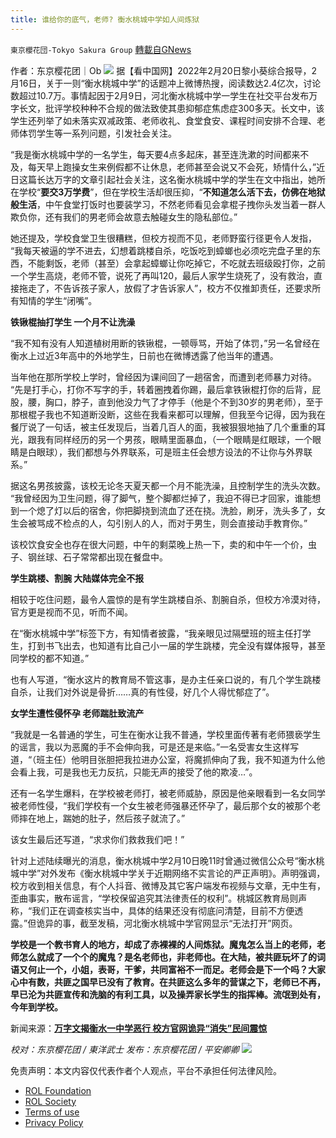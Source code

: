 ```yaml
---
title: 谁给你的底气，老师? 衡水桃城中学如人间炼狱
---
```

`東京櫻花団-Tokyo Sakura Group` [轉載自GNews](https://gnews.org/zh-hans/2041586/)

作者：东京樱花团｜Ob
![](https://lh5.googleusercontent.com/EkXpqYrWkkMKT27NvnBu9gRPpbWmCt7tYe6amMw9VlyoBUGMRZnrDy8XkB0vV4qs6HjA3wGjJabKp_3TTuy6yelnNTdqjf626bNM_fGmHSt3IOffxLjrjpNt0gcZY1EWht2Iqrui)
据【看中国网】2022年2月20日黎小葵综合报导，2月16日，关于一则“衡水桃城中学”的话题冲上微博热搜，阅读数达2.4亿次，讨论数超过10.7万。事情起因于2月9日，河北衡水桃城中学一学生在社交平台发布万字长文，批评学校种种不合规的做法致使其患抑郁症焦虑症300多天。长文中，该学生还列举了如未落实双减政策、老师收礼、食堂食安、课程时间安排不合理、老师体罚学生等一系列问题，引发社会关注。

“我是衡水桃城中学的一名学生，每天要4点多起床，甚至连洗漱的时间都来不及，每天早上跑操女生来例假都不让休息，老师甚至会说又不会死，矫情什么，”近日这篇长达万字的文章引起社会关注，这名衡水桃城中学的学生在文中指出，她所在学校“**要交3万学费**”，但在学校生活却很压抑，“**不知道怎么活下去，仿佛在地狱般生活**，中午食堂打饭时也要装学习，不然老师看见会拿棍子拽你头发当着一群人欺负你，还有我们的男老师会故意去触碰女生的隐私部位。”

她还提及，学校食堂卫生很糟糕，但校方视而不见，老师野蛮行径更令人发指， “我每天被逼的学不进去，幻想着跳楼自杀，吃饭吃到蟑螂也必须吃完盘子里的东西，不能剩饭，老师（甚至）会拿起蟑螂让你吃掉它，不吃就去班级殴打你，之前一个学生高烧，老师不管，说死了再叫120，最后人家学生烧死了，没有救治，直接拖走了，不告诉孩子家人，放假了才告诉家人”，校方不仅推卸责任，还要求所有知情的学生“闭嘴”。

**铁锹棍抽打学生 一个月不让洗澡**

“我不知有没有人知道植树用断的铁锹棍，一顿辱骂，开始了体罚，”另一名曾经在衡水上过近3年高中的外地学生，日前也在微博透露了他当年的遭遇。

当年他在那所学校上学时，曾经因为课间回了一趟宿舍，而遭到老师暴力对待。 “先是打手心，打你不写字的手，转着圈拽着你踢，最后拿铁锹棍打你的后背，屁股，腰，胸口，脖子，直到他没力气了才停手（他是个不到30岁的男老师），至于那根棍子我也不知道断没断，这些在我看来都可以理解，但我至今记得，因为我在餐厅说了一句话，被主任发现后，当着几百人的面，我被狠狠地抽了几个重重的耳光，跟我有同样经历的另一个男孩，眼睛里面暴血，（一个眼睛是红眼球，一个眼睛是白眼球），我们都想与外界联系，可是班主任会想方设法的不让你与外界联系。”

据这名男孩披露，该校无论冬天夏天都一个月不能洗澡，且控制学生的洗头次数。 “我曾经因为卫生问题，得了脚气，整个脚都烂掉了，我迫不得已才回家，谁能想到一个熄了灯以后的宿舍，你把脚挠到流血了还在挠。洗脸，刷牙，洗头多了，女生会被骂成不检点的人，勾引别人的人，而对于男生，则会直接动手教育你。”

该校饮食安全也存在很大问题，中午的剩菜晚上热一下，卖的和中午一个价，虫子、钢丝球、石子常常都出现在餐盘中。

**学生跳楼、割腕 大陆媒体完全不报**

相较于吃住问题，最令人震惊的是有学生跳楼自杀、割腕自杀，但校方冷漠对待，官方更是视而不见，听而不闻。

在“衡水桃城中学”标签下方，有知情者披露，“我亲眼见过隔壁班的班主任打学生，打到书飞出去，也知道有比自己小一届的学生跳楼，完全没有媒体报导，甚至同学校的都不知道。”

也有人写道，“衡水这片的教育局不管这事，是办主任亲口说的，有几个学生跳楼自杀，让我们对外说是骨折……真的有性侵，好几个人得忧郁症了”。

**女学生遭性侵怀孕 老师踹肚致流产**

“我就是一名普通的学生，可生在衡水让我不普通，学校里面传著有老师猥亵学生的谣言，我以为恶魔的手不会伸向我，可是还是来临。”一名受害女生这样写道，“（班主任）他明目张胆把我拉进办公室，将魔抓伸向了我，我不知道为什么他会看上我，可是我也无力反抗，只能无声的接受了他的欺凌…”。

还有一名学生爆料，在学校被老师打，被老师威胁，原因是他亲眼看到一名女同学被老师性侵，“我们学校有一个女生被老师强暴还怀孕了，最后那个女的被那个老师摔在地上，踹她的肚子，然后孩子就流了。”

该女生最后还写道，“求求你们救救我们吧！”

针对上述陆续曝光的消息，衡水桃城中学2月10日晚11时曾通过微信公众号“衡水桃城中学”对外发布《衡水桃城中学关于近期网络不实言论的严正声明》。声明强调，校方收到相关信息，有个人抖音、微博及其它客户端发布视频与文章，无中生有，歪曲事实，散布谣言，“学校保留追究其法律责任的权利”。桃城区教育局则声称，“我们正在调查核实当中，具体的结果还没有彻底问清楚，目前不方便透露。”但诡异的事，截至发稿，河北衡水桃城中学官网显示“无法打开”网页。

**学校是一个教书育人的地方，却成了赤裸裸的人间炼狱。魔鬼怎么当上的老师，老师怎么就成了一个个的魔鬼？是名老师也，非老师也。在大陆，被共匪玩坏了的词语又何止一个，小姐，表哥，干爹，共同富裕不一而足。老师会是下一个吗？大家心中有数，共匪之国早已没有了教育。在共匪这么多年的营谋之下，老师已不再，早已沦为共匪宣传和洗脑的有利工具，以及操弄家长学生的指挥棒。流氓到处有，今年到学校。**

新闻来源：[**万字文揭衡水一中学恶行 校方官网诡异“消失”民间震惊**](https://m.secretchina.com/news/gb/2022/02/20/998387.html)

*校对：东京樱花团 / 東洋武士*
*发布：东京樱花团 / 平安卿卿*
![](https://assets.gnews.org/wp-content/uploads/2021/12/yht.jpg)
 

免责声明：本文内容仅代表作者个人观点，平台不承担任何法律风险。

- [ROL Foundation](https://rolfoundation.org/)
- [ROL Society](https://rolsociety.org/)
- [Terms of use](https://gnews.org/terms-of-use-3/)
- [Privacy Policy](https://gnews.org/privacy-policy/)
